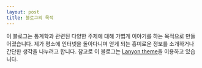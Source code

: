 ```yaml
---
layout: post
title: 블로그의 목적
---
```


이 블로그는 통계학과 관련된 다양한 주제에 대해 가볍게 이야기를 하는 목적으로 만들어졌습니다.
제가 평소에 인터넷을 돌아다니며 얻게 되는 흥미로운 정보를 소개하거나 간단한 생각을 나누려고 합니다.
참고로 이 블로그는 [Lanyon theme](http://lanyon.getpoole.com/)을 이용하고 있습니다.


